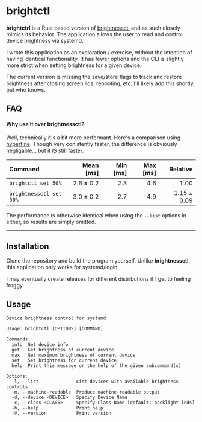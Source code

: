 # brightctl

<b>brightctrl</b> is a Rust based version of [brightnessctl](https://github.com/Hummer12007/brightnessctl) and as such closely mimics its behavior. The application allows the user to read and control device brightness via systemd.

I wrote this application as an exploration / exercise, without the intention of having identical functionality.  It has fewer options and the CLI is slightly more strict when setting brightness for a given device.  

The current version is missing the save/store flags to track and restore brightness after closing screen lids, rebooting, etc.  I'll likely add this shortly, but who knows.

## FAQ

#### <b>Why use it over brightnessctl?</b>

Well, technically it's a bit more performant. Here's a comparison using [hyperfine](http://github.com/sharkdp/hyperfine).  Though very conistently faster, the difference is obviously negligable... but it <i>IS</i> still faster.

| Command | Mean [ms] | Min [ms] | Max [ms] | Relative |
|:---|---:|---:|---:|---:|
| `brightctl set 50%` | 2.6 ± 0.2 | 2.3 | 4.6 | 1.00 |
| `brightnessctl set 50%` | 3.0 ± 0.2 | 2.7 | 4.9 | 1.15 ± 0.09 |

The performance is otherwise identical when using the `--list` options in either, so results are simply omitted.

---


## Installation
Clone the repository and build the program yourself.
Unlike <b>brightnessctl</b>, this application only works for systemd/login.

I may eventually create releases for different distributions if I get to feeling froggy.


## Usage

```
Device brightness control for systemd

Usage: brightctl [OPTIONS] [COMMAND]

Commands:
  info  Get device info
  get   Get brightness of current device
  max   Get maximum brightness of current device
  set   Set brightness for current device.
  help  Print this message or the help of the given subcommand(s)

Options:
  -l, --list              List devices with available brightness controls
  -m, --machine-readable  Produce machine-readable output
  -d, --device <DEVICE>   Specify Device Name
  -c, --class <CLASS>     Specify Class Name [default: backlight leds]
  -h, --help              Print help
  -V, --version           Print version
```
